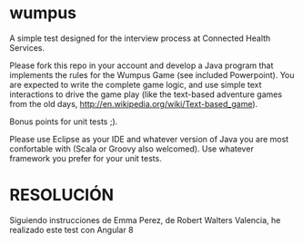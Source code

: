 wumpus
======

A simple test designed for the interview process at Connected Health Services. 

Please fork this repo in your account and develop a Java program that implements the rules for the Wumpus Game (see included Powerpoint). You are expected to write the complete game logic, and use simple text interactions to drive the game play (like the text-based adventure games from the old days, http://en.wikipedia.org/wiki/Text-based_game).

Bonus points for unit tests ;).

Please use Eclipse as your IDE and whatever version of Java you are most confortable with (Scala or Groovy also welcomed). Use whatever framework you prefer for your unit tests.

RESOLUCIÓN
======
Siguiendo instrucciones de Emma Perez, de Robert Walters Valencia, he realizado este test con Angular 8

